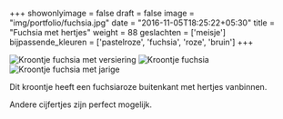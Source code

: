 +++
showonlyimage = false
draft = false
image = "img/portfolio/fuchsia.jpg"
date = "2016-11-05T18:25:22+05:30"
title = "Fuchsia met hertjes"
weight = 88
geslachten = ['meisje']
bijpassende_kleuren = ['pastelroze', 'fuchsia', 'roze', 'bruin']
+++
<!--more-->
![Kroontje fuchsia met versiering][2]
![Kroontje fuchsia][1]
![Kroontje fuchsia met jarige][3]

Dit kroontje heeft een fuchsiaroze buitenkant met hertjes vanbinnen.

Andere cijfertjes zijn perfect mogelijk.


[1]: /img/portfolio/fuchsia.jpg
[2]: /img/portfolio/alternatieven/fuchsia_met_versiering.jpg
[3]: /img/portfolio/alternatieven/fuchsia_voorbeeld.jpg
